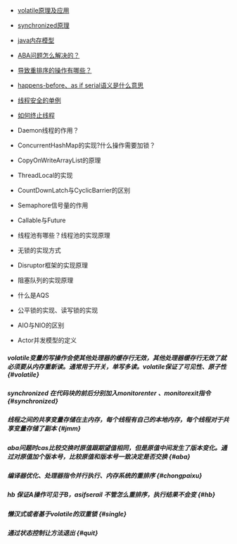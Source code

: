 * [volatile原理及应用](/chapter2/javaduo-xian-cheng.md#volatile)
* [synchronized原理](/chapter2/javaduo-xian-cheng.md#synchronized)

* [java内存模型](/chapter2/javaduo-xian-cheng.md#jmm)

* [ABA问题怎么解决的？](/chapter2/javaduo-xian-cheng.md#aba)

* [导致重排序的操作有哪些？](/chapter2/javaduo-xian-cheng.md#chongpaixu)

* [happens-before、as if serial语义是什么意思](/chapter2/javaduo-xian-cheng.md#hb)

* [线程安全的单例](/chapter2/javaduo-xian-cheng.md#single)
* [如何终止线程](/chapter2/javaduo-xian-cheng.md#quit)
* Daemon线程的作用？
* ConcurrentHashMap的实现?什么操作需要加锁？
* CopyOnWriteArrayList的原理
* ThreadLocal的实现
* CountDownLatch与CyclicBarrier的区别
* Semaphore信号量的作用
* Callable与Future
* 线程池有哪些？线程池的实现原理
* 无锁的实现方式
* Disruptor框架的实现原理
* 阻塞队列的实现原理
* 什么是AQS
* 公平锁的实现、读写锁的实现
* AIO与NIO的区别
* Actor并发模型的定义

##### volatile变量的写操作会使其他处理器的缓存行无效，其他处理器缓存行无效了就必须要从内存重新读。通常用于开关，单写多读。volatile保证了可见性、原子性 {#volatile}

##### synchronized 在代码块的前后分别加入monitorenter 、monitorexit指令 {#synchronized}

##### 线程之间的共享变量存储在主内存，每个线程有自己的本地内存，每个线程对于共享变量存储了副本 {#jmm}

##### aba问题时cas比较交换时原值跟期望值相同，但是原值中间发生了版本变化。通过对原值加个版本号，比较原值和版本号一致决定是否交换 {#aba}

##### 编译器优化、处理器指令并行执行、内存系统的重排序 {#chongpaixu}

##### hb 保证A操作可见于B，asifserail 不管怎么重排序，执行结果不会变 {#hb}

##### 懒汉式或者基于volatile的双重锁 {#single}

##### 通过状态控制让方法退出 {#quit}







